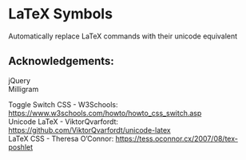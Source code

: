 # LaTeX Symbols
Automatically replace LaTeX commands with their unicode equivalent

## Acknowledgements:
jQuery  
Milligram  

Toggle Switch CSS - W3Schools: https://www.w3schools.com/howto/howto_css_switch.asp  
Unicode LaTeX - ViktorQvarfordt: https://github.com/ViktorQvarfordt/unicode-latex  
LaTeX CSS - Theresa O’Connor: https://tess.oconnor.cx/2007/08/tex-poshlet  
